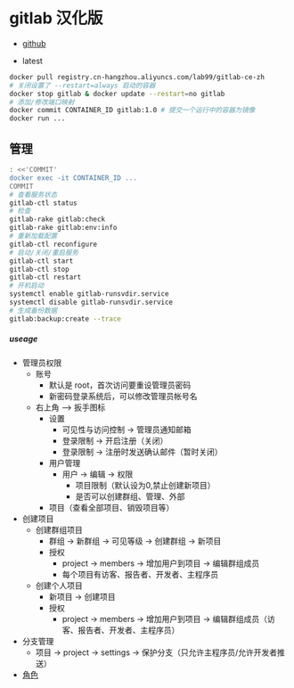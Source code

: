 gitlab 汉化版
=============
- [github][address]

[address]: https://github.com/twang2218/gitlab-ce-zh
- latest
```bash
docker pull registry.cn-hangzhou.aliyuncs.com/lab99/gitlab-ce-zh
# 关闭设置了 --restart=always 启动的容器
docker stop gitlab & docker update --restart=no gitlab
# 添加/修改端口映射
docker commit CONTAINER_ID gitlab:1.0 # 提交一个运行中的容器为镜像
docker run ...
```

管理
-----------------
```bash
: <<'COMMIT'
docker exec -it CONTAINER_ID ...
COMMIT
# 查看服务状态
gitlab-ctl status
# 检查
gitlab-rake gitlab:check
gitlab-rake gitlab:env:info
# 重新加载配置
gitlab-ctl reconfigure
# 启动/关闭/重启服务
gitlab-ctl start
gitlab-ctl stop
gitlab-ctl restart
# 开机启动
systemctl enable gitlab-runsvdir.service
systemctl disable gitlab-runsvdir.service
# 生成备份数据
gitlab:backup:create --trace
```

##### useage
- 管理员权限
    - 账号
        - 默认是 root，首次访问要重设管理员密码
        - 新密码登录系统后，可以修改管理员帐号名
    - 右上角 --> 扳手图标
        - 设置
            - 可见性与访问控制 -> 管理员通知邮箱
            - 登录限制 -> 开启注册（关闭）
            - 登录限制 -> 注册时发送确认邮件（暂时关闭）
        - 用户管理
            - 用户 -> 编辑 -> 权限
                - 项目限制（默认设为0,禁止创建新项目）
                - 是否可以创建群组、管理、外部
        - 项目（查看全部项目、销毁项目等）
- 创建项目
    - 创建群组项目
        - 群组 -> 新群组 -> 可见等级 -> 创建群组 -> 新项目
        - 授权
            - project -> members -> 增加用户到项目 -> 编辑群组成员
            - 每个项目有访客、报告者、开发者、主程序员
    - 创建个人项目
        - 新项目 -> 创建项目
        - 授权
            - project -> members -> 增加用户到项目 -> 编辑群组成员（访客、报告者、开发者、主程序员）
- 分支管理
    - 项目 -> project -> settings -> 保护分支（只允许主程序员/允许开发者推送）
- [角色](http://gitlab.***.com/help/permissions/permissions)